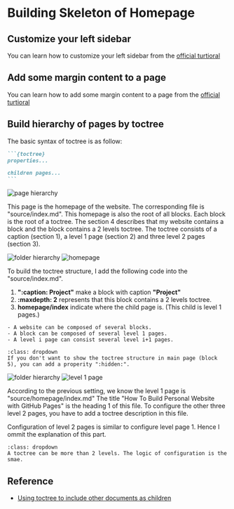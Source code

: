 # Building Skeleton of Homepage

## Customize your left sidebar
You can learn how to customize your left sidebar from the [official turtioral](https://sphinx-book-theme.readthedocs.io/en/latest/tutorials/get-started.html#customize-your-left-sidebar)

## Add some margin content to a page
You can learn how to add some margin content to a page from the [official turtioral](https://sphinx-book-theme.readthedocs.io/en/latest/tutorials/get-started.html#add-some-margin-content-to-a-page)

## Build hierarchy of pages by toctree
The basic syntax of toctree is as follow:
````md
```{toctree}  
properties...  

children pages...  
```
````
![page hierarchy](../../_static/page_hierarchy.png)

This page is the homepage of the website. The corresponding file is "source/index.md". This homepage is also the root of all blocks. Each block is the root of a toctree. The section 4 describes that my website contains a block and the block contains a 2 levels toctree. The toctree consists of a caption (section 1), a level 1 page (section 2) and three level 2 pages (section 3). 

![folder hierarchy](../../_static/folder_hierarchy.png)
![homepage](../../_static/homepage_code.png)

To build the toctree structure, I add the following code into the "source/index.md".
1. **":caption: Project"** make a block with caption **"Project"**
1. **:maxdepth: 2** represents that this block contains a 2 levels toctree. 
1. **homepage/index** indicate where the child page is. (This child is level 1 pages.)

```{note}
- A website can be composed of several blocks.
- A block can be composed of several level 1 pages.
- A level i page can consist several level i+1 pages.
```
```{tip}
:class: dropdown
If you don't want to show the toctree structure in main page (block 5), you can add a properity ":hidden:".
```

![folder hierarchy](../../_static/folder_hierarchy.png)
![level 1 page](../../_static/level1_page_code.png)

According to the previous setting, we know the level 1 page is "source/homepage/index.md" The title "How To Build Personal Website with GitHub Pages" is the heading 1 of this file. To configure the other three level 2 pages, you have to add a toctree description in this file.  

Configuration of level 2 pages is similar to configure level page 1. Hence I ommit the explanation of this part. 
```{tip}
:class: dropdown
A toctree can be more than 2 levels. The logic of configuration is the smae.
```

## Reference
- [Using toctree to include other documents as children](https://myst-parser.readthedocs.io/en/latest/syntax/organising_content.html#using-toctree-to-include-other-documents-as-children)
